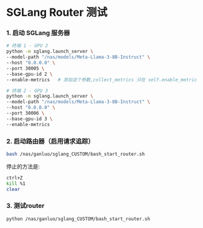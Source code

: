 # SGLang Router 测试

### 1. 启动 SGLang 服务器

```bash
# 终端 1 - GPU 2
python -m sglang.launch_server \
--model-path "/nas/models/Meta-Llama-3-8B-Instruct" \
--host "0.0.0.0" \
--port 30005 \
--base-gpu-id 2 \
--enable-metrics   # 添加这个参数,collect_metrics 只在 self.enable_metrics 为 True 时调用

# 终端 2 - GPU 3
python -m sglang.launch_server \
--model-path "/nas/models/Meta-Llama-3-8B-Instruct" \
--host "0.0.0.0" \
--port 30006 \
--base-gpu-id 3 \
--enable-metrics
```

### 2. 启动路由器（启用请求追踪）

```bash
bash /nas/ganluo/sglang_CUSTOM/bash_start_router.sh
```
停止的方法是:
```bash
ctrl+Z
kill %1
clear
```

### 3. 测试router
```bash
python /nas/ganluo/sglang_CUSTOM/bash_start_router.sh
```